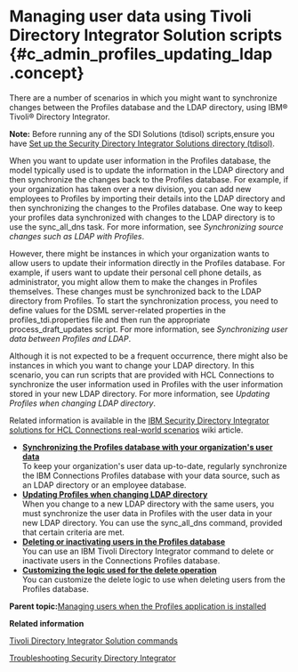 # Managing user data using Tivoli Directory Integrator Solution scripts {#c_admin_profiles_updating_ldap .concept}

There are a number of scenarios in which you might want to synchronize changes between the Profiles database and the LDAP directory, using IBM® Tivoli® Directory Integrator.

**Note:** Before running any of the SDI Solutions \(tdisol\) scripts,ensure you have [Set up the Security Directory Integrator Solutions directory \(tdisol\)](../install/t_setting_up_security_dir_integ_solutions_dir.md).

When you want to update user information in the Profiles database, the model typically used is to update the information in the LDAP directory and then synchronize the changes back to the Profiles database. For example, if your organization has taken over a new division, you can add new employees to Profiles by importing their details into the LDAP directory and then synchronizing the changes to the Profiles database. One way to keep your profiles data synchronized with changes to the LDAP directory is to use the sync\_all\_dns task. For more information, see *Synchronizing source changes such as LDAP with Profiles*.

However, there might be instances in which your organization wants to allow users to update their information directly in the Profiles database. For example, if users want to update their personal cell phone details, as administrator, you might allow them to make the changes in Profiles themselves. These changes must be synchronized back to the LDAP directory from Profiles. To start the synchronization process, you need to define values for the DSML server-related properties in the profiles\_tdi.properties file and then run the appropriate process\_draft\_updates script. For more information, see *Synchronizing user data between Profiles and LDAP*.

Although it is not expected to be a frequent occurrence, there might also be instances in which you want to change your LDAP directory. In this scenario, you can run scripts that are provided with HCL Connections to synchronize the user information used in Profiles with the user information stored in your new LDAP directory. For more information, see *Updating Profiles when changing LDAP directory*.

Related information is available in the [IBM Security Directory Integrator solutions for HCL Connections real-world scenarios](http://www-10.lotus.com/ldd/lcwiki.nsf/dx/IBM_Tivoli_Directory_Integrator_solutions_for_IBM_Connections_real-world_scenarios) wiki article.

-   **[Synchronizing the Profiles database with your organization's user data](../admin/t_admin_profiles_sync_ldap.md)**  
To keep your organization's user data up-to-date, regularly synchronize the IBM Connections Profiles database with your data source, such as an LDAP directory or an employee database.
-   **[Updating Profiles when changing LDAP directory](../admin/t_admin_profiles_change_ldaps.md)**  
When you change to a new LDAP directory with the same users, you must synchronize the user data in Profiles with the user data in your new LDAP directory. You can use the sync\_all\_dns command, provided that certain criteria are met.
-   **[Deleting or inactivating users in the Profiles database](../admin/t_admin_profiles_delete_users.md)**  
You can use an IBM Tivoli Directory Integrator command to delete or inactivate users in the Connections Profiles database.
-   **[Customizing the logic used for the delete operation](../admin/t_admin_profiles_customize_delete_logic.md)**  
You can customize the delete logic to use when deleting users from the Profiles database.

**Parent topic:**[Managing users when the Profiles application is installed](../admin/c_admin_common_user_life_cycle_with_profiles.md)

**Related information**  


[Tivoli Directory Integrator Solution commands](../admin/r_admin_profiles_tdi_commands.md)

[Troubleshooting Security Directory Integrator](../troubleshoot/ts_t_check_tdi.md)

